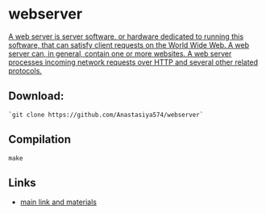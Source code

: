 # webserver

[A web server is server software, or hardware dedicated to running this software, that can satisfy client requests on the World Wide Web. A web server can, in general, contain one or more websites. A web server processes incoming network requests over HTTP and several other related protocols.](https://en.wikipedia.org/wiki/Web_server)

 ## Download:
  ```
  `git clone https://github.com/Anastasiya574/webserver`
  ```

 ## Compilation
  `make`

 ## Links
  * [main link and materials](http://mymath.info)

